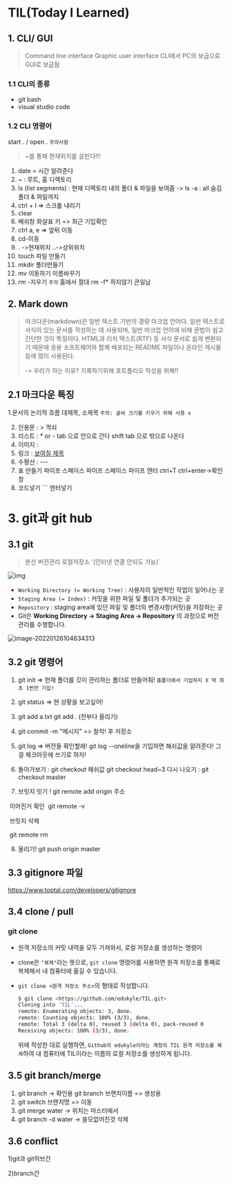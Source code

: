 # TIL(Today I Learned)
## 1. CLI/ GUI
>Command line interface
>Graphic user interface
>CLI에서 PC의 보급으로 GUI로 보급됨
 ### 1.1 CLI의 종류

  - git bash
  - visual studio code
### 1.2 CLI 명령어
start . / open .
`주의사항`
>~를 통해 현재위치를 살핀다!!!

1. date = 시간 알려준다
2. ~ : 루트, 홈 디렉토리
3. ls (list segments) : 현재 디렉토리 내의
폴더 & 파일을 보여줌
-> ls -a : all 숨김 폴더 & 파일까지
4. ctrl + l => 스크롤 내리기
5. clear
6. 배쉬창 화살표 키 => 최근 기입확인
7. ctrl a, e => 앞뒤 이동
8. cd-이동
9. . ->현재위치 ..->상위위치
10. touch 파일 만들기
11. mkdir 폴더만들기
12. mv 이동하기 이름바꾸기
13. rm -지우기 
`주의`   홈에서 절대 rm -f* 하지않기 큰일남


## 2. Mark down
>마크다운(markdown)은 일반 텍스트 기반의 경량 마크업 언어다. 일반 텍스트로 서식이 있는 문서를 작성하는 데 사용되며, 일반 마크업 언어에 비해 문법이 쉽고 간단한 것이 특징이다. HTML과 리치 텍스트(RTF) 등 서식 문서로 쉽게 변환되기 때문에 응용 소프트웨어와 함께 배포되는 README 파일이나 온라인 게시물 등에 많이 사용된다.
>
>-> 우리가 하는 이유? 기록하기위해 포트폴리오 작성을 위해!!

## 2.1 마크다운 특징

1.문서의 논리적 흐름
대제목, 소제목
`주의: 글씨 크기를 키우기 위해 사용 x`

2. 인용문 : > 꺽쇠
3. 리스트 : * or -
    tab 으로 안으로 간다
    shift tab 으로 밖으로 나온다
4. 이미지 : ![]()
5. 링크 : []()
    [보여질 제목](실제링크)
6. 수평선 : ---
7. 표 만들기
    파이프 스페이스 파이프
    스페이스 파이프 엔터
    ctrl+T
    ctrl+enter->확인창
8. 코드넣기 ``` 엔터넣기

# 3. git과 git hub
## 3.1 git

>분산 버전관리 
>로컬저장소 '(인터넷 연결 안되도 가능)`



![img](https://hphk.notion.site/image/https%3A%2F%2Fs3-us-west-2.amazonaws.com%2Fsecure.notion-static.com%2F7142d992-3d01-481c-9d4e-e818c6e185d8%2FUntitled.png?table=block&id=122e3c54-7fae-4094-a921-ae3c5ac86897&spaceId=daa2d103-3ecd-4519-8c30-4f55e74c7ef4&width=2000&userId=&cache=v2)

- `Working Directory (= Working Tree)` : 사용자의 일반적인 작업이 일어나는 곳
- `Staging Area (= Index)` : 커밋을 위한 파일 및 폴더가 추가되는 곳
- `Repository` : staging area에 있던 파일 및 폴더의 변경사항(커밋)을 저장하는 곳
- Git은 **Working Directory → Staging Area → Repository** 의 과정으로 버전 관리를 수행합니다.

![image-20220126104634313](test.assets/image-20220126104634313.png)

## 3.2 git 명령어

1. git init
=> 현재 폴더를 깃이 관리하는 폴더로 만들어줘!
`홈폴더에서 기입하지 X 딱 최초 1번만 기입!`

2. git status => 현 상황을 보고싶어!

3. git add a.txt
git add . (전부다 올리기)

4. git commit -m "메시지" => 찰칵! 후 저장소

5. git log => 버전들 확인할래!
git log --oneline을 기입하면 해쉬값을 알려준다! 그걸 체크아웃에 쓰기로 하자!

6. 돌아가보기 :
git checkout 해쉬값
git checkout head~3
다시 나오기 :
git checkout master


7. 브릿지 잇기 !
git remote add origin 주소

​		이어진거 확인
​		git remote -v

​		브릿지 삭제

​        git remote rm

8. 올리기!
git push origin master

## 3.3 gitignore 파일

https://www.toptal.com/developers/gitignore

## 3.4 clone / pull

### git clone

- 원격 저장소의 커밋 내역을 모두 가져와서, 로컬 저장소를 생성하는 명령어

- clone은 `"복제"`라는 뜻으로, `git clone` 명령어를 사용하면 원격 저장소를 통째로 복제해서 내 컴퓨터에 옮길 수 있습니다.

- `git clone <원격 저장소 주소>`의 형태로 작성합니다.

  ```bash
  $ git clone <https://github.com/edukyle/TIL.git>
  Cloning into 'TIL'...
  remote: Enumerating objects: 3, done.
  remote: Counting objects: 100% (3/3), done.
  remote: Total 3 (delta 0), reused 3 (delta 0), pack-reused 0
  Receiving objects: 100% (3/3), done.
  ```

  위에 작성한 대로 실행하면, `Github의 edukyle이라는 계정의 TIL 원격 저장소를 복제`하여 내 컴퓨터에 TIL이라는 이름의 로컬 저장소를 생성하게 됩니다.

## 3.5 git branch/merge 

1. git branch -> 확인용
git branch 브랜치이름 => 생성용
2. git switch 브랜치명 => 이동
3. git merge water -> 위치는 마스터에서
4. git branch -d water -> 쓸모없어진것 삭제

## 3.6 conflict

1)git과 git허브간

2)branch간

